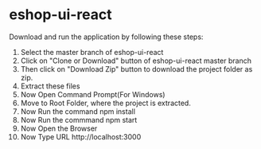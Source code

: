 # eshop-ui-react

Download and run the application by following these steps: 

1. Select the master branch of eshop-ui-react
2. Click on "Clone or Download" button of eshop-ui-react master branch
3. Then click on "Download Zip" button to download the project folder as zip.
4. Extract these files
5. Now Open Command Prompt(For Windows)
6. Move to Root Folder, where the project is extracted.
7. Now Run the command npm install
8. Now Run the commmand npm start
9. Now Open the Browser
10. Now Type URL http://localhost:3000


